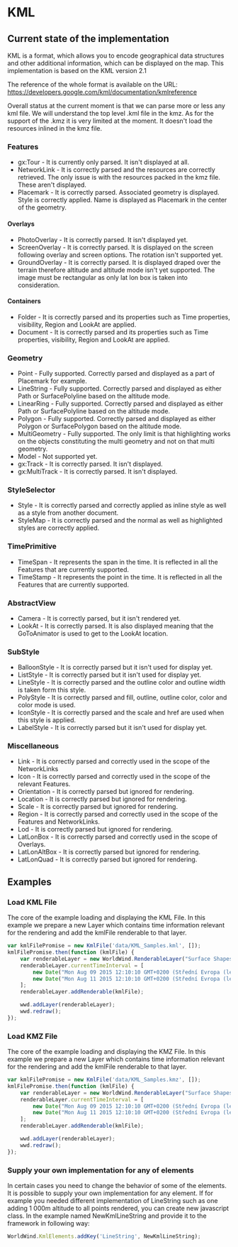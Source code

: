 # KML

## Current state of the implementation

KML is a format, which allows you to encode geographical data structures and other additional
information, which can be displayed on the map. This implementation is based on the KML version 2.1 

The reference of the whole format is available on the URL:
https://developers.google.com/kml/documentation/kmlreference

Overall status at the current moment is that we can parse more or less any kml file. We will understand
the top level .kml file in the kmz. As for the support of the .kmz it is very limited at the moment. It doesn't load 
the resources inlined in the kmz file. 

### Features

* gx:Tour - It is currently only parsed. It isn't displayed at all.
* NetworkLink - It is correctly parsed and the resources are correctly retrieved. The only issue is with the resources packed in the kmz file. These aren't displayed.
* Placemark - It is correctly parsed. Associated geometry is displayed. Style is correctly applied. Name is displayed as Placemark in the center of the geometry. 

#### Overlays

* PhotoOverlay - It is correctly parsed. It isn't displayed yet.  
* ScreenOverlay - It is correctly parsed. It is displayed on the screen following overlay and screen options. The rotation isn't supported yet. 
* GroundOverlay - It is correctly parsed. It is displayed draped over the terrain therefore altitude and altitude mode isn't yet supported. The image must be rectangular as only lat lon box is taken into consideration.  

#### Containers

* Folder - It is correctly parsed and its properties such as Time properties, visibility, Region and LookAt are applied. 
* Document - It is correctly parsed and its properties such as Time properties, visibility, Region and LookAt are applied.

### Geometry

* Point - Fully supported. Correctly parsed and displayed as a part of Placemark for example. 
* LineString - Fully supported. Correctly parsed and displayed as either Path or SurfacePolyline based on the altitude mode.
* LinearRing - Fully supported. Correctly parsed and displayed as either Path or SurfacePolyline based on the altitude mode. 
* Polygon - Fully supported. Correctly parsed and displayed as either Polygon or SurfacePolygon based on the altitude mode. 
* MultiGeometry - Fully supported. The only limit is that highlighting works on the objects constituting the multi geometry and not on that multi geometry. 
* Model - Not supported yet.
* gx:Track - It is correctly parsed. It isn't displayed.
* gx:MultiTrack - It is correctly parsed. It isn't displayed.

### StyleSelector

* Style - It is correctly parsed and correctly applied as inline style as well as a style from another document. 
* StyleMap - It is correctly parsed and the normal as well as highlighted styles are correctly applied. 

### TimePrimitive

* TimeSpan - It represents the span in the time. It is reflected in all the Features that are currently supported.
* TimeStamp - It represents the point in the time. It is reflected in all the Features that are currently supported.

### AbstractView

* Camera - It is correctly parsed, but it isn't rendered yet.
* LookAt - It is correctly parsed. It is also displayed meaning that the GoToAnimator is used to get to the LookAt location.

### SubStyle

* BalloonStyle - It is correctly parsed but it isn't used for display yet.
* ListStyle - It is correctly parsed but it isn't used for display yet.
* LineStyle - It is correctly parsed and the outline color and outline width is taken form this style.
* PolyStyle - It is correctly parsed and fill, outline, outline color, color and color mode is used.
* IconStyle - It is correctly parsed and the scale and href are used when this style is applied.
* LabelStyle - It is correctly parsed but it isn't used for display yet.

### Miscellaneous

* Link - It is correctly parsed and correctly used in the scope of the NetworkLinks
* Icon - It is correctly parsed and correctly used in the scope of the relevant Features.
* Orientation - It is correctly parsed but ignored for rendering.
* Location - It is correctly parsed but ignored for rendering.
* Scale - It is correctly parsed but ignored for rendering.
* Region - It is correctly parsed and correctly used in the scope of the Features and NetworkLinks.
* Lod - It is correctly parsed but ignored for rendering.
* LatLonBox - It is correctly parsed and correctly used in the scope of Overlays. 
* LatLonAltBox - It is correctly parsed but ignored for rendering.
* LatLonQuad - It is correctly parsed but ignored for rendering.

## Examples

### Load KML File

The core of the example loading and displaying the KML File. In this example we prepare a new Layer which contains
time information relevant for the rendering and add the kmlFile renderable to that layer.

```javascript
var kmlFilePromise = new KmlFile('data/KML_Samples.kml', []);
kmlFilePromise.then(function (kmlFile) {
    var renderableLayer = new WorldWind.RenderableLayer("Surface Shapes");
    renderableLayer.currentTimeInterval = [
        new Date("Mon Aug 09 2015 12:10:10 GMT+0200 (Střední Evropa (letní čas))").valueOf(),
        new Date("Mon Aug 11 2015 12:10:10 GMT+0200 (Střední Evropa (letní čas))").valueOf()
    ];
    renderableLayer.addRenderable(kmlFile);

    wwd.addLayer(renderableLayer);
    wwd.redraw();
});
```

### Load KMZ File

The core of the example loading and displaying the KMZ File. In this example we prepare a new Layer which contains
time information relevant for the rendering and add the kmlFile renderable to that layer.

```javascript
var kmlFilePromise = new KmlFile('data/KML_Samples.kmz', []);
kmlFilePromise.then(function (kmlFile) {
    var renderableLayer = new WorldWind.RenderableLayer("Surface Shapes");
    renderableLayer.currentTimeInterval = [
        new Date("Mon Aug 09 2015 12:10:10 GMT+0200 (Střední Evropa (letní čas))").valueOf(),
        new Date("Mon Aug 11 2015 12:10:10 GMT+0200 (Střední Evropa (letní čas))").valueOf()
    ];
    renderableLayer.addRenderable(kmlFile);

    wwd.addLayer(renderableLayer);
    wwd.redraw();
});
```

### Supply your own implementation for any of elements

In certain cases you need to change the behavior of some of the elements. It is possible to supply your own implementation
for any element. If for example you needed different implementation of LineString such as one adding 1 000m altitude to
all points rendered, you can create new javascript class. In the example named NewKmlLineString and provide it to the
framework in following way:

```javascript
WorldWind.KmlElements.addKey('LineString', NewKmlLineString);
```